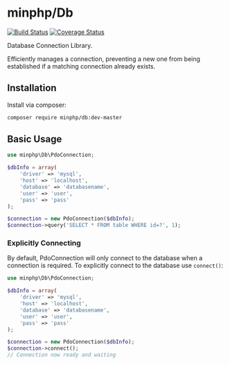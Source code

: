 # minphp/Db

[![Build Status](https://travis-ci.org/phillipsdata/minphp-db.svg?banch=master)](https://travis-ci.org/phillipsdata/minphp-db) [![Coverage Status](https://coveralls.io/repos/phillipsdata/minphp-db/badge.svg)](https://coveralls.io/r/phillipsdata/minphp-db)

Database Connection Library.

Efficiently manages a connection, preventing a new one from being established if a matching connection already exists.

## Installation

Install via composer:

```sh
composer require minphp/db:dev-master
```

## Basic Usage

```php
use minphp\Db\PdoConnection;

$dbInfo = array(
    'driver' => 'mysql',
    'host' => 'localhost',
    'database' => 'databasename',
    'user' => 'user',
    'pass' => 'pass'
);

$connection = new PdoConnection($dbInfo);
$connection->query('SELECT * FROM table WHERE id=?', 1);
```

### Explicitly Connecting

By default, PdoConnection will only connect to the database when a connection is required. To explicitly connect to the database use `connect()`:

```php
use minphp\Db\PdoConnection;

$dbInfo = array(
    'driver' => 'mysql',
    'host' => 'localhost',
    'database' => 'databasename',
    'user' => 'user',
    'pass' => 'pass'
);

$connection = new PdoConnection($dbInfo);
$connection->connect();
// Connection now ready and waiting
```
